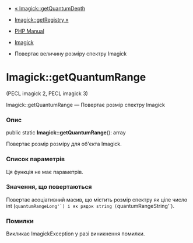- [« Imagick::getQuantumDepth](imagick.getquantumdepth.md)
- [Imagick::getRegistry »](imagick.getregistry.md)

- [PHP Manual](index.md)
- [Imagick](class.imagick.md)
- Повертає величину розміру спектру Imagick

# Imagick::getQuantumRange

(PECL imagick 2, PECL imagick 3)

Imagick::getQuantumRange — Повертає розмір спектру Imagick

### Опис

public static **Imagick::getQuantumRange**(): array

Повертає розмір розміру для об'єкта Imagick.

### Список параметрів

Ця функція не має параметрів.

### Значення, що повертаються

Повертає асоціативний масив, що містить розмір спектру як ціле
число int (``quantumRangeLong'`) і як рядок string
(``quantumRangeString'`).

### Помилки

Викликає ImagickException у разі виникнення помилки.
